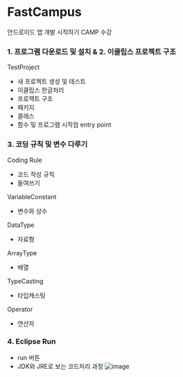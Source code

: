 # FastCampus
안드로이드 앱 개발 시작하기 CAMP 수강

### 1. 프로그램 다운로드 및 설치 & 2. 이클립스 프로젝트 구조
TestProject
- 새 프로젝트 생성 및 테스트
- 이클립스 한글처리
- 프로젝트 구조
- 패키지
- 클래스
- 함수 및 프로그램 시작점 entry point

### 3. 코딩 규칙 및 변수 다루기
Coding Rule
- 코드 작성 규칙
- 들여쓰기

VariableConstant
- 변수와 상수

DataType
- 자료형

ArrayType
- 배열

TypeCasting
- 타입캐스팅

Operator
- 연산자

### 4. Eclipse Run
- run 버튼
- JDK와 JRE로 보는 코드처리 과정
![image](https://user-images.githubusercontent.com/38368820/42943691-710977a4-8b9e-11e8-821c-e15679b181b0.png)
